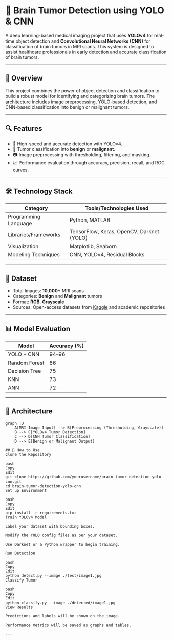 # 🧠 Brain Tumor Detection using YOLO & CNN

A deep learning-based medical imaging project that uses **YOLOv4** for real-time object detection and **Convolutional Neural Networks (CNN)** for classification of brain tumors in MRI scans. This system is designed to assist healthcare professionals in early detection and accurate classification of brain tumors.

---

## 📌 Overview

This project combines the power of object detection and classification to build a robust model for identifying and categorizing brain tumors. The architecture includes image preprocessing, YOLO-based detection, and CNN-based classification into benign or malignant tumors.

---

## 🔍 Features

- 🎯 High-speed and accurate detection with YOLOv4.
- 🧠 Tumor classification into **benign** or **malignant**.
- 📷 Image preprocessing with thresholding, filtering, and masking.
- 📈 Performance evaluation through accuracy, precision, recall, and ROC curves.

---

## 🛠️ Technology Stack

| Category               | Tools/Technologies Used                    |
|------------------------|--------------------------------------------|
| Programming Language   | Python, MATLAB                             |
| Libraries/Frameworks   | TensorFlow, Keras, OpenCV, Darknet (YOLO)  |
| Visualization          | Matplotlib, Seaborn                        |
| Modeling Techniques    | CNN, YOLOv4, Residual Blocks               |

---

## 📂 Dataset

- Total Images: **10,000+** MRI scans
- Categories: **Benign** and **Malignant** tumors
- Format: **RGB**, **Grayscale**
- Sources: Open-access datasets from [Kaggle](https://www.kaggle.com/) and academic repositories

---

## 📊 Model Evaluation

| Model           | Accuracy (%) |
|----------------|--------------|
| YOLO + CNN     | 94–96        |
| Random Forest  | 86           |
| Decision Tree  | 75           |
| KNN            | 73           |
| ANN            | 72           |

---

## 🧱 Architecture

```mermaid
graph TD
    A[MRI Image Input] --> B[Preprocessing (Thresholding, Grayscale)]
    B --> C[YOLOv4 Tumor Detection]
    C --> D[CNN Tumor Classification]
    D --> E[Benign or Malignant Output]

## 🚀 How to Use
Clone the Repository

bash
Copy
Edit
git clone https://github.com/yourusername/brain-tumor-detection-yolo-cnn.git
cd brain-tumor-detection-yolo-cnn
Set up Environment

bash
Copy
Edit
pip install -r requirements.txt
Train YOLOv4 Model

Label your dataset with bounding boxes.

Modify the YOLO config files as per your dataset.

Use Darknet or a Python wrapper to begin training.

Run Detection

bash
Copy
Edit
python detect.py --image ./test/image1.jpg
Classify Tumor

bash
Copy
Edit
python classify.py --image ./detected/image1.jpg
View Results

Predictions and labels will be shown on the image.

Performance metrics will be saved as graphs and tables.

---
